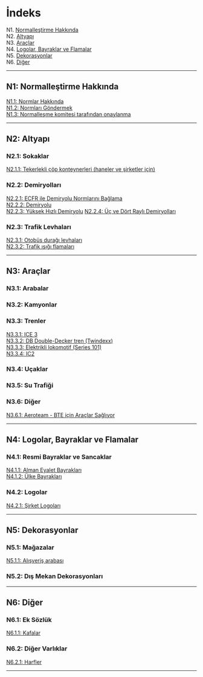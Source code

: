 # İndeks

N1. [Normalleştirme Hakkında](#n1)  
N2. [Altyapı](#n2)  
N3. [Araçlar](#n3)  
N4. [Logolar, Bayraklar ve Flamalar](#n4)  
N5. [Dekorasyonlar](#n5)  
N6. [Diğer](#n6)

***

## N1: Normalleştirme Hakkında

[N1.1: Normlar Hakkında](/TR/N1/1)  
[N1.2: Normları Göndermek](/TR/N1/2)  
[N1.3: Normalleşme komitesi tarafından onaylanma](/TR/N1/3)

***

## N2: Altyapı
### N2.1: Sokaklar
[N2.1.1: Tekerlekli çöp konteynerleri (haneler ve şirketler için)](/TR/N2/1/1)  
### N2.2: Demiryolları
[N2.2.1: ECFR ile Demiryolu Normlarını Bağlama](/TR/N2/2/1)   
[N2.2.2: Demiryolu](/TR/N2/2/2)    
[N2.2.3: Yüksek Hızlı Demiryolu](/TR/N2/2/3)
[N2.2.4: Üç ve Dört Raylı Demiryolları](/TR/N2/2/4)
### N2.3: Trafik Levhaları
[N2.3.1: Otobüs durağı levhaları](/TR/N2/3/1)  
[N2.3.2: Trafik ışığı flamaları](/TR/N2/3/2)

***

## N3: Araçlar
### N3.1: Arabalar
### N3.2: Kamyonlar
### N3.3: Trenler
[N3.3.1: ICE 3](/TR/N3/3/1)  
[N3.3.2: DB Double-Decker tren (Twindexx)](/TR/N3/3/2)  
[N3.3.3: Elektrikli lokomotif (Series 101)](/TR/N3/3/3)    
[N3.3.4: IC2 ](/TR/N3/3/4)
### N3.4: Uçaklar
### N3.5: Su Trafiği
### N3.6: Diğer
[N3.6.1: Aeroteam - BTE için Araçlar Sağlıyor](/TR/N3/6/1)

***

## N4: Logolar, Bayraklar ve Flamalar
### N4.1: Resmi Bayraklar ve Sancaklar
[N4.1.1: Alman Eyalet Bayrakları](/TR/N4/1/1)  
[N4.1.2: Ülke Bayrakları](/TR/N4/1/2)
### N4.2: Logolar
[N4.2.1: Şirket Logoları](/TR/N4/2/1)

***

## N5: Dekorasyonlar
### N5.1: Mağazalar
[N5.1.1: Alışveriş arabası](/TR/N5/1/1)
### N5.2: Dış Mekan Dekorasyonları

***

## N6: Diğer
### N6.1: Ek Sözlük
[N6.1.1: Kafalar](/TR/N6/1/1)
### N6.2: Diğer Varlıklar
[N6.2.1: Harfler](/TR/N6/2/1)

***

